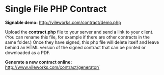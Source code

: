 # Single File PHP Contract

**Signable demo:** http://vileworks.com/contract/demo.php

Upload the **contract.php** file to your server and send a link to your client. 
(You can rename this file, for example if there are other contracts in the same folder.)
Once they have signed, this php file will delete itself 
and leave behind an HTML version of the signed contract 
that can be printed or downloaded as a PDF.

**Generate a new contract online:** http://www.vileworks.com/contract/generator/

